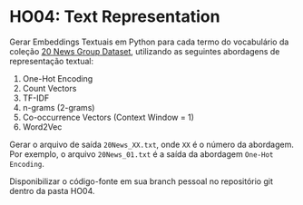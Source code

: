 # HO04: Text Representation
Gerar Embeddings Textuais em Python para cada termo do vocabulário da coleção [20 News Group Dataset](https://scikit-learn.org/0.19/datasets/twenty_newsgroups.html), utilizando as seguintes abordagens de representação textual:

1. One-Hot Encoding
2. Count Vectors
3. TF-IDF
4. n-grams (2-grams)
5. Co-occurrence Vectors (Context Window = 1)
6. Word2Vec

Gerar o arquivo de saída `20News_XX.txt`, onde `XX` é o número da abordagem. Por exemplo, o arquivo `20News_01.txt` é a saída da abordagem `One-Hot Encoding`.

Disponibilizar o código-fonte em sua branch pessoal no repositório git dentro da pasta HO04.
